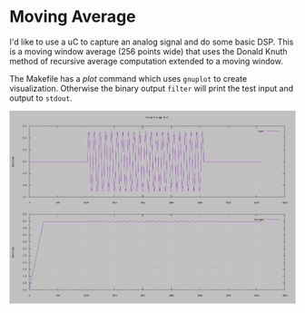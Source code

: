 # Moving Average
I'd like to use a uC to capture an analog signal and do some basic DSP.
This is a moving window average (256 points wide) that uses the Donald Knuth method of
recursive average computation extended to a moving window.

The Makefile has a *plot* command which uses `gnuplot` to create visualization.
Otherwise the binary output `filter` will print the test input and output to `stdout`.

![sample plot](./sample_plot.png)

